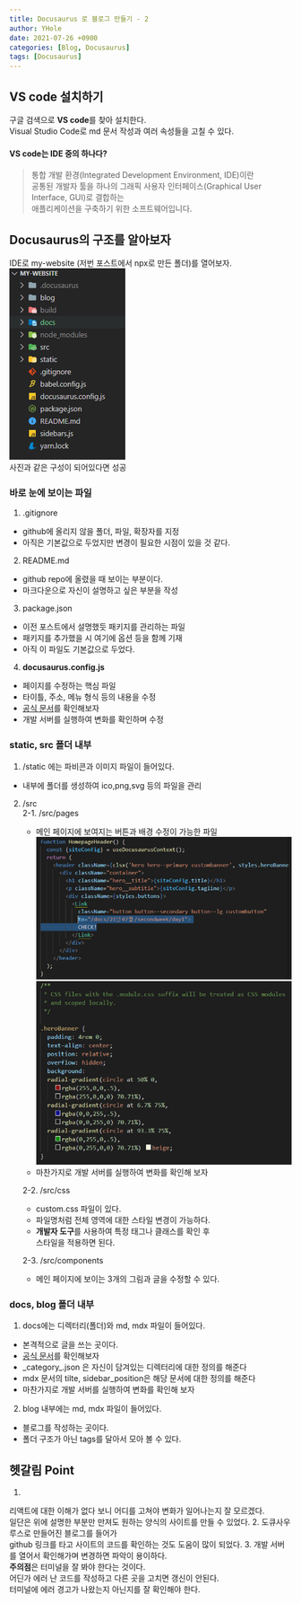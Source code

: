 ```yaml
---
title: Docusaurus 로 블로그 만들기 - 2
author: YHole
date: 2021-07-26 +0900
categories: [Blog, Docusaurus]
tags: [Docusaurus]
---
```


## VS code 설치하기

구글 검색으로 **VS code**를 찾아 설치한다.  
Visual Studio Code로 md 문서 작성과 여러 속성들을 고칠 수 있다.

#### VS code는 IDE 중의 하나다?
>통합 개발 환경(Integrated Development Environment, IDE)이란  
>공통된 개발자 툴을 하나의 그래픽 사용자 인터페이스(Graphical User Interface, GUI)로 결합하는  
>애플리케이션을 구축하기 위한 소프트웨어입니다.

## Docusaurus의 구조를 알아보자

IDE로 my-website (저번 포스트에서 npx로 만든 폴더)를 열어보자.  
![initdir](/assets/img/init-docusaurus.png)  
사진과 같은 구성이 되어있다면 성공

### 바로 눈에 보이는 파일

1. .gitignore
  - github에 올리지 않을 폴더, 파일, 확장자를 지정
  - 아직은 기본값으로 두었지만 변경이 필요한 시점이 있을 것 같다.
2. README.md
  - github repo에 올렸을 때 보이는 부분이다.
  - 마크다운으로 자신이 설명하고 싶은 부분을 작성
3. package.json
  - 이전 포스트에서 설명했듯 패키지를 관리하는 파일
  - 패키지를 추가했을 시 여기에 옵션 등을 함께 기재
  - 아직 이 파일도 기본값으로 두었다.
4. **docusaurus.config.js**
  - 페이지를 수정하는 핵심 파일
  - 타이틀, 주소, 메뉴 형식 등의 내용을 수정
  - [공식 문서](https://docusaurus.io/ko/docs/configuration)를 확인해보자
  - 개발 서버를 실행하여 변화를 확인하며 수정

### static, src 폴더 내부

1. /static 에는 파비콘과 이미지 파일이 들어있다.
  - 내부에 폴더를 생성하여 ico,png,svg 등의 파일을 관리
2. /src  
  2-1. /src/pages
    - 메인 페이지에 보여지는 버튼과 배경 수정이 가능한 파일  
![index](/assets/img/indexjs.png)  
![cssmodule](/assets/img/indexcss.png)  
    - 마찬가지로 개발 서버를 실행하여 변화를 확인해 보자  

    2-2. /src/css  
    - custom.css 파일이 있다.
    - 파일명처럼 전체 영역에 대한 스타일 변경이 가능하다.
    - **개발자 도구**를 사용하여 특정 태그나 클래스를 확인 후  
스타일을 적용하면 된다.  

    2-3. /src/components
    - 메인 페이지에 보이는 3개의 그림과 글을 수정할 수 있다.

### docs, blog 폴더 내부

1. docs에는 디렉터리(폴더)와 md, mdx 파일이 들어있다.
  - 본격적으로 글을 쓰는 곳이다.
  - [공식 문서](https://docusaurus.io/ko/docs/create-doc)를 확인해보자
  - &#95;category&#95;.json 은 자신이 담겨있는 디렉터리에 대한 정의를 해준다
  - mdx 문서의 tilte, sidebar_position은 해당 문서에 대한 정의를 해준다
  - 마찬가지로 개발 서버를 실행하여 변화를 확인해 보자
2. blog 내부에는 md, mdx 파일이 들어있다.
  - 블로그를 작성하는 곳이다.
  - 폴더 구조가 아닌 tags를 달아서 모아 볼 수 있다.

## 헷갈림 Point
1. 
리액트에 대한 이해가 없다 보니 어디를 고쳐야 변화가 일어나는지 잘 모르겠다.  
일단은 위에 설명한 부분만 만져도 원하는 양식의 사이트를 만들 수 있었다.
2. 
도큐사우루스로 만들어진 블로그를 들어가  
github 링크를 타고 사이트의 코드를 확인하는 것도 도움이 많이 되었다.
3. 
개발 서버를 열어서 확인해가며 변경하면 파악이 용이하다.  
**주의점**은 터미널을 잘 봐야 한다는 것이다.  
어딘가 에러 난 코드를 작성하고 다른 곳을 고치면 갱신이 안된다.  
터미널에 에러 경고가 나왔는지 아닌지를 잘 확인해야 한다.
